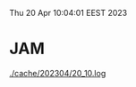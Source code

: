 Thu 20 Apr 10:04:01 EEST 2023
# JAM
<a href='./cache/202304/20_10.log'>./cache/202304/20_10.log</a>
